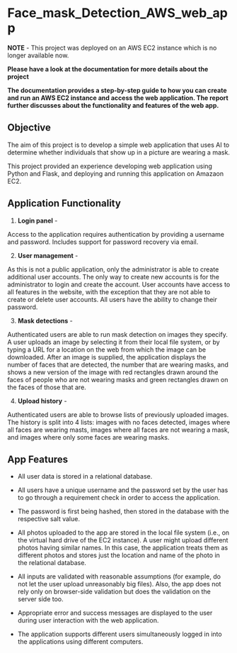 # Face_mask_Detection_AWS_web_app

**NOTE** - This project was deployed on an AWS EC2 instance which is no longer available now.

**Please have a look at the documentation for more details about the project**

**The documentation provides a step-by-step guide to how you can create and run an AWS EC2 instance and access the web application. The report further discusses about the functionality and features of the web app.**


## Objective

The aim of this project is to develop a simple web application that uses AI to determine whether individuals that show up in a picture are wearing a mask.

This project provided an experience developing web application using Python and Flask, and deploying and running this application on Amazaon EC2. 


## Application Functionality
1. **Login panel** - 

Access to the application requires authentication by providing a username and password. Includes support for password recovery via email.

2. **User management** - 

As this is not a public application, only the administrator is able to create additional user accounts. The only way to create new accounts is for the
administrator to login and create the account. User accounts have access to all features in the website, with the exception that they are not able to create or
delete user accounts. All users have the ability to change their password.

3. **Mask detections** -

Authenticated users are able to run mask detection on images they specify. A user uploads an image by selecting it from their local file system, or by typing a URL for a location on the web from which the image can be downloaded. After an image is supplied, the application displays the number of faces that are detected, the number that are wearing masks, and shows a new version of the image with red rectangles drawn around the faces of people who are not wearing masks and green rectangles drawn on the faces of those that are.

4. **Upload history** - 

Authenticated users are able to browse lists of previously uploaded images. The history is split into 4 lists: images with no faces detected, images where all faces are wearing masts, images where all faces are not wearing a mask, and images where only some faces are wearing masks.


## App Features

* All user data is stored in a relational database.

* All users have a unique username and the password set by the user has to go through a requirement check in order to access the application.

* The password is first being hashed, then stored in the database with the respective salt value.

* All photos uploaded to the app are stored in the local file system (i.e., on the virtual hard drive of the EC2 instance). A user might upload different photos having similar     names. In this case, the application treats them as different photos and stores just the location and name of the photo in the relational database.

* All inputs are validated with reasonable assumptions (for example, do not let the user upload unreasonably big files). Also, the app does not rely only on browser-side validation but does the validation on the server side too.

* Appropriate error and success messages are displayed to the user during user interaction with the web application.

* The application supports different users simultaneously logged in into the applications using different computers.

